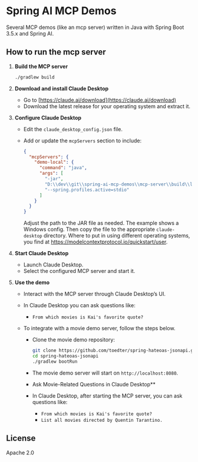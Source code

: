 # Spring AI MCP Demos

Several MCP demos (like an mcp server) written in Java with Spring Boot 3.5.x and Spring AI.

## How to run the mcp server

1. **Build the MCP server**

   ```sh
   ./gradlew build
   ```

2. **Download and install Claude Desktop**

    - Go to [https://claude.ai/download](https://claude.ai/download)
    - Download the latest release for your operating system and extract it.

3. **Configure Claude Desktop**

    - Edit the `claude_desktop_config.json` file.
    - Add or update the `mcpServers` section to include:

      ```json
      {
        "mcpServers": {
          "demo-local": {
            "command": "java",
            "args": [
              "-jar",
              "D:\\dev\\git\\spring-ai-mcp-demos\\mcp-server\\build\\libs\\mcp-server-0.0.1-SNAPSHOT.jar",
              "--spring.profiles.active=stdio"
            ]
          }
        }
      }
      ```

      Adjust the path to the JAR file as needed. The example shows a Windows config.
      Then copy the file to the appropriate `claude-desktop` directory.
      Where to put in using different operating systems, you find at https://modelcontextprotocol.io/quickstart/user.

4. **Start Claude Desktop**

    - Launch Claude Desktop.
    - Select the configured MCP server and start it.

5. **Use the demo**

    - Interact with the MCP server through Claude Desktop’s UI.
    - In Claude Desktop you can ask questions like:
      - `From which movies is Kai's favorite quote?`
    - To integrate with a movie demo server, follow the steps below.

      - Clone the movie demo repository:
        ```sh
        git clone https://github.com/toedter/spring-hateoas-jsonapi.git
        cd spring-hateoas-jsonapi
        ./gradlew bootRun
        ```
      - The movie demo server will start on `http://localhost:8080`.
      - Ask Movie-Related Questions in Claude Desktop**
  
      - In Claude Desktop, after starting the MCP server, you can ask questions like:
          - `From which movies is Kai's favorite quote?`
          - `List all movies directed by Quentin Tarantino.`
  
## License

Apache 2.0


